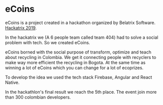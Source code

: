# eCoins  

eCoins is a project created in a hackathon organized by Belatrix Software. [Hackatrix 2019](https://cdn2.hubspot.net/hubfs/5078049/Hackatrix/Bases_y_condiciones_Hackatrix_Bogota_2019.pdf).  

In the hackatrix we (A 6 people team called team 404) had to solve a social problem with tech. So we created eCoins.

eCoins borned with the social purpose of transform, optimize and teach about recycling in Colombia. We get it connecting people with recyclers to make way more efficient the recycling in Bogota. At the same time as winning a lot of eCoins which you can change for a lot of ecoprizes.

To develop the idea we used the tech stack Firebase, Angular and React Native.

In the hackathlon's final result we reach the 5th place. The event join more than 300 colombian developers.
